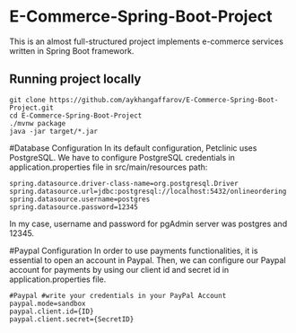 # E-Commerce-Spring-Boot-Project

This is an almost full-structured project implements e-commerce services written in Spring Boot framework. 

## Running project locally
```
git clone https://github.com/aykhangaffarov/E-Commerce-Spring-Boot-Project.git
cd E-Commerce-Spring-Boot-Project
./mvnw package
java -jar target/*.jar
```

#Database Configuration
In its default configuration, Petclinic uses PostgreSQL. We have to configure PostgreSQL credentials in application.properties file in src/main/resources path:
```
spring.datasource.driver-class-name=org.postgresql.Driver
spring.datasource.url=jdbc:postgresql://localhost:5432/onlineordering
spring.datasource.username=postgres
spring.datasource.password=12345
```
In my case, username and password for pgAdmin server was postgres and 12345.


#Paypal Configuration 
In order to use payments functionalities, it is essential to open an account in Paypal. Then, we can configure our Paypal account for payments by using our client id and secret id in application.properties file.
```
#Paypal #write your credentials in your PayPal Account
paypal.mode=sandbox
paypal.client.id={ID}
paypal.client.secret={SecretID}
```
